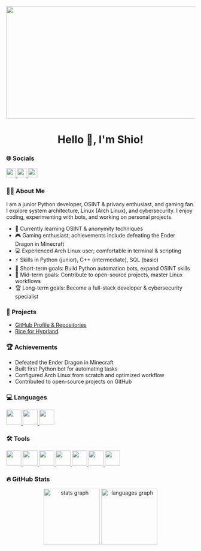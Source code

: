 <div align="center">
  <img height="300" width="600" src= "https://external-content.duckduckgo.com/iu/?u=https%3A%2F%2Fmedia1.tenor.com%2Fm%2FIU3VHBu6BaQAAAAd%2Fsatoru-gojo-toji-fushiguro.gif&f=1&nofb=1&ipt=df3b5739bdc17e8266245e570f86651dc8c3a51dcbf1ff0cc55d3645da34c6fc" />
</div>

###

<h1 align="center">Hello 👋, I'm Shio!</h1>

###

<h3 align="left">🌐 Socials</h3>

<a href="t.me/TailsUser" target="_blank">
  <img src="https://img.shields.io/badge/Telegram-2CA5E0?style=for-the-badge&logo=telegram&logoColor=white" height="25" />
</a>
<a href="https://tiktok.com/@shioclub" target="_blank">
  <img src="https://img.shields.io/badge/TikTok-000000?style=for-the-badge&logo=tiktok&logoColor=white" height="25" />
</a>
<a href="t.me/ShioHome" target="_blank">
  <img src="https://img.shields.io/badge/Telegram%20Channel-2CA5E0?style=for-the-badge&logo=telegram&logoColor=white" height="25" />
</a>
<!-- <a href="https://discord.com/1425100026022985788" target="_blank">
  <img src="https://img.shields.io/badge/Discord-5865F2?style=for-the-badge&logo=discord&logoColor=white" height="25" />
</a>
-->

###

<h3 align="left">👨‍💻 About Me</h3>

I am a junior Python developer, OSINT & privacy enthusiast, and gaming fan. I explore system architecture, Linux (Arch Linux), and cybersecurity. I enjoy coding, experimenting with bots, and working on personal projects.

- 🔭 Currently learning OSINT & anonymity techniques  
- 🎮 Gaming enthusiast; achievements include defeating the Ender Dragon in Minecraft  
- 💻 Experienced Arch Linux user; comfortable in terminal & scripting  
- ⚡ Skills in Python (junior), C++ (intermediate), SQL (basic)  
- 🎯 Short-term goals: Build Python automation bots, expand OSINT skills  
- 🏅 Mid-term goals: Contribute to open-source projects, master Linux workflows  
- 🏆 Long-term goals: Become a full-stack developer & cybersecurity specialist  

###

<h3 align="left">📂 Projects</h3>

- [GitHub Profile & Repositories](https://github.com/Shionte)  
- [Rice for Hyprland](https://github.com/shionte/SBHyprland/)  

###

<h3 align="left">🏆 Achievements</h3>

- Defeated the Ender Dragon in Minecraft  
- Built first Python bot for automating tasks  
- Configured Arch Linux from scratch and optimized workflow  
- Contributed to open-source projects on GitHub  

###

<h3 align="left">💻 Languages</h3>
<a href="https://www.python.org/" target="_blank">
  <img src="https://cdn.jsdelivr.net/gh/devicons/devicon/icons/python/python-original.svg" height="40" />
</a>
<a href="https://isocpp.org/" target="_blank">
  <img src="https://cdn.jsdelivr.net/gh/devicons/devicon/icons/cplusplus/cplusplus-original.svg" height="40" />
</a>
<a href="https://www.sqlite.org/index.html" target="_blank">
  <img src="https://cdn.jsdelivr.net/gh/devicons/devicon/icons/sqlite/sqlite-original.svg" height="40" />
</a>

###

<h3 align="left">🛠 Tools</h3>
<a href="https://www.archlinux.org/" target="_blank">
  <img src="https://cdn.jsdelivr.net/gh/devicons/devicon/icons/linux/linux-original.svg" height="40" />
</a>
<a href="https://git-scm.com/" target="_blank">
  <img src="https://cdn.jsdelivr.net/gh/devicons/devicon/icons/git/git-original.svg" height="40" />
</a>
<a href="https://github.com/" target="_blank">
  <img src="https://cdn.jsdelivr.net/gh/devicons/devicon/icons/github/github-original.svg" height="40" />
</a>
<a href="https://www.vim.org/" target="_blank">
  <img src="https://cdn.jsdelivr.net/gh/devicons/devicon/icons/vim/vim-original.svg" height="40" />
</a>
<a href="https://www.jetbrains.com/pycharm/" target="_blank">
  <img src="https://cdn.jsdelivr.net/gh/devicons/devicon/icons/pycharm/pycharm-original.svg" height="40" />
</a>
<a href="https://www.docker.com/" target="_blank">
  <img src="https://cdn.jsdelivr.net/gh/devicons/devicon/icons/docker/docker-original.svg" height="40" />
</a>
<a href="https://code.visualstudio.com/" target="_blank">
  <img src="https://cdn.jsdelivr.net/gh/devicons/devicon/icons/vscode/vscode-original.svg" height="40" />
</a>

###

<h3 align="left">🔥 GitHub Stats</h3>

<div align="center">
  <img src="https://github-readme-stats.vercel.app/api?username=Shionte&hide_title=false&hide_rank=false&show_icons=true&include_all_commits=true&count_private=true&disable_animations=false&theme=dracula&locale=en&hide_border=false&order=1" height="150" alt="stats graph"  />
  <img src="https://github-readme-stats.vercel.app/api/top-langs?username=Shionte&locale=en&hide_title=false&layout=compact&card_width=320&langs_count=5&theme=dracula&hide_border=false&order=2" height="150" alt="languages graph"  />
</div>
